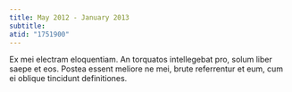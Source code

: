 ```yaml
---
title: May 2012 - January 2013
subtitle:
atid: "1751900"
---
```

Ex mei electram eloquentiam. An torquatos intellegebat pro, solum liber saepe et eos. Postea essent meliore ne mei, brute referrentur et eum, cum ei oblique tincidunt definitiones.